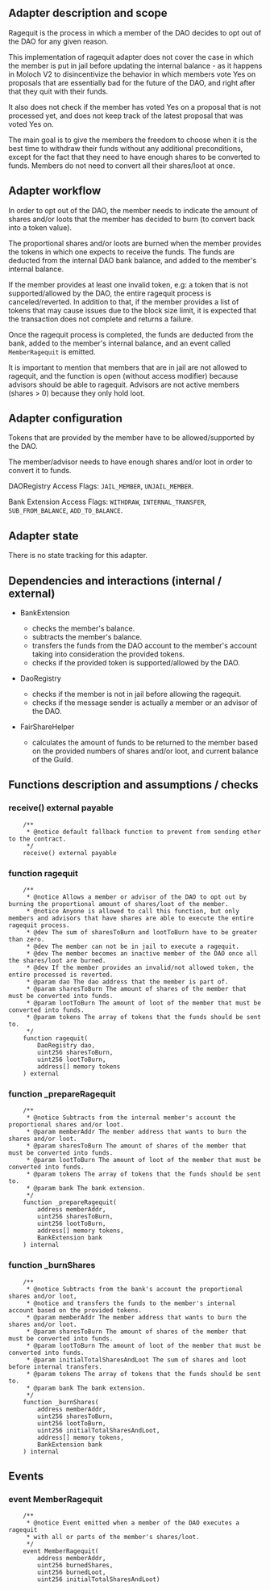 ## Adapter description and scope

Ragequit is the process in which a member of the DAO decides to opt out of the DAO for any given reason.

This implementation of ragequit adapter does not cover the case in which the member is put in jail before updating the internal balance - as it happens in Moloch V2 to disincentivize the behavior in which members vote Yes on proposals that are essentially bad for the future of the DAO, and right after that they quit with their funds.

It also does not check if the member has voted Yes on a proposal that is not processed yet, and does not keep track of the latest proposal that was voted Yes on.

The main goal is to give the members the freedom to choose when it is the best time to withdraw their funds without any additional preconditions, except for the fact that they need to have enough shares to be converted to funds. Members do not need to convert all their shares/loot at once.

## Adapter workflow

In order to opt out of the DAO, the member needs to indicate the amount of shares and/or loots that the member has decided to burn (to convert back into a token value).

The proportional shares and/or loots are burned when the member provides the tokens in which one expects to receive the funds. The funds are deducted from the internal DAO bank balance, and added to the member's internal balance.

If the member provides at least one invalid token, e.g: a token that is not supported/allowed by the DAO, the entire ragequit process is canceled/reverted. In addition to that, if the member provides a list of tokens that may cause issues due to the block size limit, it is expected that the transaction does not complete and returns a failure.

Once the ragequit process is completed, the funds are deducted from the bank, added to the member's internal balance, and an event called `MemberRagequit` is emitted.

It is important to mention that members that are in jail are not allowed to ragequit, and the function is open (without access modifier) because advisors should be able to ragequit. Advisors are not active members (shares > 0) because they only hold loot.

## Adapter configuration

Tokens that are provided by the member have to be allowed/supported by the DAO.

The member/advisor needs to have enough shares and/or loot in order to convert it to funds.

DAORegistry Access Flags: `JAIL_MEMBER`, `UNJAIL_MEMBER`.

Bank Extension Access Flags: `WITHDRAW`, `INTERNAL_TRANSFER`, `SUB_FROM_BALANCE`, `ADD_TO_BALANCE`.

## Adapter state

There is no state tracking for this adapter.

## Dependencies and interactions (internal / external)

- BankExtension

  - checks the member's balance.
  - subtracts the member's balance.
  - transfers the funds from the DAO account to the member's account taking into consideration the provided tokens.
  - checks if the provided token is supported/allowed by the DAO.

- DaoRegistry

  - checks if the member is not in jail before allowing the ragequit.
  - checks if the message sender is actually a member or an advisor of the DAO.

- FairShareHelper

  - calculates the amount of funds to be returned to the member based on the provided numbers of shares and/or loot, and current balance of the Guild.

## Functions description and assumptions / checks

### receive() external payable

```solidity
    /**
     * @notice default fallback function to prevent from sending ether to the contract.
     */
    receive() external payable
```

### function ragequit

```solidity
    /**
     * @notice Allows a member or advisor of the DAO to opt out by burning the proportional amount of shares/loot of the member.
     * @notice Anyone is allowed to call this function, but only members and advisors that have shares are able to execute the entire ragequit process.
     * @dev The sum of sharesToBurn and lootToBurn have to be greater than zero.
     * @dev The member can not be in jail to execute a ragequit.
     * @dev The member becomes an inactive member of the DAO once all the shares/loot are burned.
     * @dev If the member provides an invalid/not allowed token, the entire processed is reverted.
     * @param dao The dao address that the member is part of.
     * @param sharesToBurn The amount of shares of the member that must be converted into funds.
     * @param lootToBurn The amount of loot of the member that must be converted into funds.
     * @param tokens The array of tokens that the funds should be sent to.
     */
    function ragequit(
        DaoRegistry dao,
        uint256 sharesToBurn,
        uint256 lootToBurn,
        address[] memory tokens
    ) external
```

### function \_prepareRagequit

```solidity
    /**
     * @notice Subtracts from the internal member's account the proportional shares and/or loot.
     * @param memberAddr The member address that wants to burn the shares and/or loot.
     * @param sharesToBurn The amount of shares of the member that must be converted into funds.
     * @param lootToBurn The amount of loot of the member that must be converted into funds.
     * @param tokens The array of tokens that the funds should be sent to.
     * @param bank The bank extension.
     */
    function _prepareRagequit(
        address memberAddr,
        uint256 sharesToBurn,
        uint256 lootToBurn,
        address[] memory tokens,
        BankExtension bank
    ) internal
```

### function \_burnShares

```solidity
    /**
     * @notice Subtracts from the bank's account the proportional shares and/or loot,
     * @notice and transfers the funds to the member's internal account based on the provided tokens.
     * @param memberAddr The member address that wants to burn the shares and/or loot.
     * @param sharesToBurn The amount of shares of the member that must be converted into funds.
     * @param lootToBurn The amount of loot of the member that must be converted into funds.
     * @param initialTotalSharesAndLoot The sum of shares and loot before internal transfers.
     * @param tokens The array of tokens that the funds should be sent to.
     * @param bank The bank extension.
     */
    function _burnShares(
        address memberAddr,
        uint256 sharesToBurn,
        uint256 lootToBurn,
        uint256 initialTotalSharesAndLoot,
        address[] memory tokens,
        BankExtension bank
    ) internal
```

## Events

### event MemberRagequit

```solidity
    /**
     * @notice Event emitted when a member of the DAO executes a ragequit
     * with all or parts of the member's shares/loot.
     */
    event MemberRagequit(
        address memberAddr,
        uint256 burnedShares,
        uint256 burnedLoot,
        uint256 initialTotalSharesAndLoot)
```
